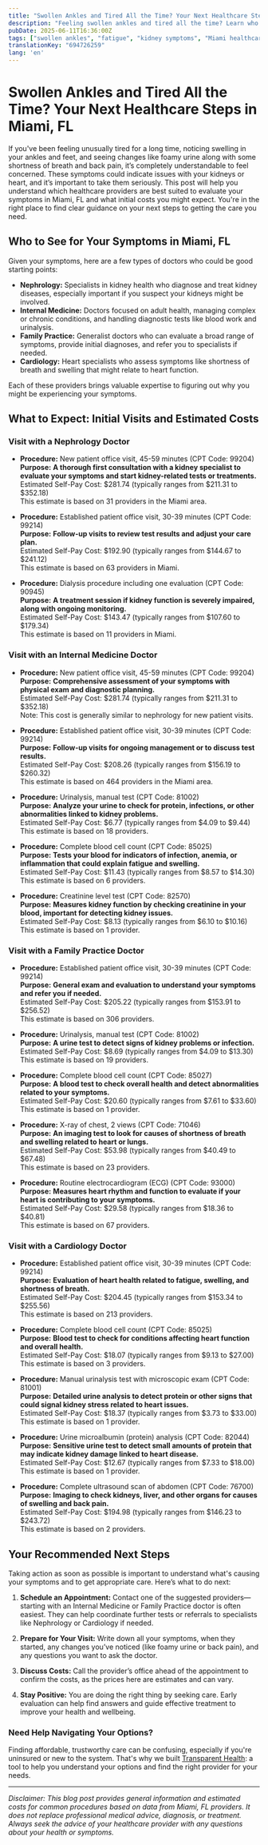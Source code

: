 ```yaml
---
title: "Swollen Ankles and Tired All the Time? Your Next Healthcare Steps in Miami, FL"
description: "Feeling swollen ankles and tired all the time? Learn who to see and the estimated costs for care in Miami, FL to guide your next steps."
pubDate: 2025-06-11T16:36:00Z
tags: ["swollen ankles", "fatigue", "kidney symptoms", "Miami healthcare", "medical costs", "nephrology", "internal medicine"]
translationKey: "694726259"
lang: 'en'
---
```


# Swollen Ankles and Tired All the Time? Your Next Healthcare Steps in Miami, FL

If you've been feeling unusually tired for a long time, noticing swelling in your ankles and feet, and seeing changes like foamy urine along with some shortness of breath and back pain, it’s completely understandable to feel concerned. These symptoms could indicate issues with your kidneys or heart, and it’s important to take them seriously. This post will help you understand which healthcare providers are best suited to evaluate your symptoms in Miami, FL and what initial costs you might expect. You're in the right place to find clear guidance on your next steps to getting the care you need.

## Who to See for Your Symptoms in Miami, FL

Given your symptoms, here are a few types of doctors who could be good starting points:

- **Nephrology:** Specialists in kidney health who diagnose and treat kidney diseases, especially important if you suspect your kidneys might be involved.
- **Internal Medicine:** Doctors focused on adult health, managing complex or chronic conditions, and handling diagnostic tests like blood work and urinalysis.
- **Family Practice:** Generalist doctors who can evaluate a broad range of symptoms, provide initial diagnoses, and refer you to specialists if needed.
- **Cardiology:** Heart specialists who assess symptoms like shortness of breath and swelling that might relate to heart function.

Each of these providers brings valuable expertise to figuring out why you might be experiencing your symptoms.

## What to Expect: Initial Visits and Estimated Costs

### Visit with a Nephrology Doctor

- **Procedure:** New patient office visit, 45-59 minutes (CPT Code: 99204)  
  **Purpose:** **A thorough first consultation with a kidney specialist to evaluate your symptoms and start kidney-related tests or treatments.**  
  Estimated Self-Pay Cost: $281.74 (typically ranges from $211.31 to $352.18)  
  This estimate is based on 31 providers in the Miami area.

- **Procedure:** Established patient office visit, 30-39 minutes (CPT Code: 99214)  
  **Purpose:** **Follow-up visits to review test results and adjust your care plan.**  
  Estimated Self-Pay Cost: $192.90 (typically ranges from $144.67 to $241.12)  
  This estimate is based on 63 providers in Miami.

- **Procedure:** Dialysis procedure including one evaluation (CPT Code: 90945)  
  **Purpose:** **A treatment session if kidney function is severely impaired, along with ongoing monitoring.**  
  Estimated Self-Pay Cost: $143.47 (typically ranges from $107.60 to $179.34)  
  This estimate is based on 11 providers in Miami.

### Visit with an Internal Medicine Doctor

- **Procedure:** New patient office visit, 45-59 minutes (CPT Code: 99204)  
  **Purpose:** **Comprehensive assessment of your symptoms with physical exam and diagnostic planning.**  
  Estimated Self-Pay Cost: $281.74 (typically ranges from $211.31 to $352.18)  
  Note: This cost is generally similar to nephrology for new patient visits.

- **Procedure:** Established patient office visit, 30-39 minutes (CPT Code: 99214)  
  **Purpose:** **Follow-up visits for ongoing management or to discuss test results.**  
  Estimated Self-Pay Cost: $208.26 (typically ranges from $156.19 to $260.32)  
  This estimate is based on 464 providers in the Miami area.

- **Procedure:** Urinalysis, manual test (CPT Code: 81002)  
  **Purpose:** **Analyze your urine to check for protein, infections, or other abnormalities linked to kidney problems.**  
  Estimated Self-Pay Cost: $6.77 (typically ranges from $4.09 to $9.44)  
  This estimate is based on 18 providers.

- **Procedure:** Complete blood cell count (CPT Code: 85025)  
  **Purpose:** **Tests your blood for indicators of infection, anemia, or inflammation that could explain fatigue and swelling.**  
  Estimated Self-Pay Cost: $11.43 (typically ranges from $8.57 to $14.30)  
  This estimate is based on 6 providers.

- **Procedure:** Creatinine level test (CPT Code: 82570)  
  **Purpose:** **Measures kidney function by checking creatinine in your blood, important for detecting kidney issues.**  
  Estimated Self-Pay Cost: $8.13 (typically ranges from $6.10 to $10.16)  
  This estimate is based on 1 provider.

### Visit with a Family Practice Doctor

- **Procedure:** Established patient office visit, 30-39 minutes (CPT Code: 99214)  
  **Purpose:** **General exam and evaluation to understand your symptoms and refer you if needed.**  
  Estimated Self-Pay Cost: $205.22 (typically ranges from $153.91 to $256.52)  
  This estimate is based on 306 providers.

- **Procedure:** Urinalysis, manual test (CPT Code: 81002)  
  **Purpose:** **A urine test to detect signs of kidney problems or infection.**  
  Estimated Self-Pay Cost: $8.69 (typically ranges from $4.09 to $13.30)  
  This estimate is based on 19 providers.

- **Procedure:** Complete blood cell count (CPT Code: 85027)  
  **Purpose:** **A blood test to check overall health and detect abnormalities related to your symptoms.**  
  Estimated Self-Pay Cost: $20.60 (typically ranges from $7.61 to $33.60)  
  This estimate is based on 1 provider.

- **Procedure:** X-ray of chest, 2 views (CPT Code: 71046)  
  **Purpose:** **An imaging test to look for causes of shortness of breath and swelling related to heart or lungs.**  
  Estimated Self-Pay Cost: $53.98 (typically ranges from $40.49 to $67.48)  
  This estimate is based on 23 providers.

- **Procedure:** Routine electrocardiogram (ECG) (CPT Code: 93000)  
  **Purpose:** **Measures heart rhythm and function to evaluate if your heart is contributing to your symptoms.**  
  Estimated Self-Pay Cost: $29.58 (typically ranges from $18.36 to $40.81)  
  This estimate is based on 67 providers.

### Visit with a Cardiology Doctor

- **Procedure:** Established patient office visit, 30-39 minutes (CPT Code: 99214)  
  **Purpose:** **Evaluation of heart health related to fatigue, swelling, and shortness of breath.**  
  Estimated Self-Pay Cost: $204.45 (typically ranges from $153.34 to $255.56)  
  This estimate is based on 213 providers.

- **Procedure:** Complete blood cell count (CPT Code: 85025)  
  **Purpose:** **Blood test to check for conditions affecting heart function and overall health.**  
  Estimated Self-Pay Cost: $18.07 (typically ranges from $9.13 to $27.00)  
  This estimate is based on 3 providers.

- **Procedure:** Manual urinalysis test with microscopic exam (CPT Code: 81001)  
  **Purpose:** **Detailed urine analysis to detect protein or other signs that could signal kidney stress related to heart issues.**  
  Estimated Self-Pay Cost: $18.37 (typically ranges from $3.73 to $33.00)  
  This estimate is based on 1 provider.

- **Procedure:** Urine microalbumin (protein) analysis (CPT Code: 82044)  
  **Purpose:** **Sensitive urine test to detect small amounts of protein that may indicate kidney damage linked to heart disease.**  
  Estimated Self-Pay Cost: $12.67 (typically ranges from $7.33 to $18.00)  
  This estimate is based on 1 provider.

- **Procedure:** Complete ultrasound scan of abdomen (CPT Code: 76700)  
  **Purpose:** **Imaging to check kidneys, liver, and other organs for causes of swelling and back pain.**  
  Estimated Self-Pay Cost: $194.98 (typically ranges from $146.23 to $243.72)  
  This estimate is based on 2 providers.

## Your Recommended Next Steps

Taking action as soon as possible is important to understand what's causing your symptoms and to get appropriate care. Here’s what to do next:

1. **Schedule an Appointment:** Contact one of the suggested providers—starting with an Internal Medicine or Family Practice doctor is often easiest. They can help coordinate further tests or referrals to specialists like Nephrology or Cardiology if needed.

2. **Prepare for Your Visit:** Write down all your symptoms, when they started, any changes you’ve noticed (like foamy urine or back pain), and any questions you want to ask the doctor.

3. **Discuss Costs:** Call the provider’s office ahead of the appointment to confirm the costs, as the prices here are estimates and can vary.

4. **Stay Positive:** You are doing the right thing by seeking care. Early evaluation can help find answers and guide effective treatment to improve your health and wellbeing.

### Need Help Navigating Your Options?

Finding affordable, trustworthy care can be confusing, especially if you're uninsured or new to the system. That's why we built [Transparent Health](https://transparenthealth.ai): a tool to help you understand your options and find the right provider for your needs. 

---

*Disclaimer: This blog post provides general information and estimated costs for common procedures based on data from Miami, FL providers. It does not replace professional medical advice, diagnosis, or treatment. Always seek the advice of your healthcare provider with any questions about your health or symptoms.*